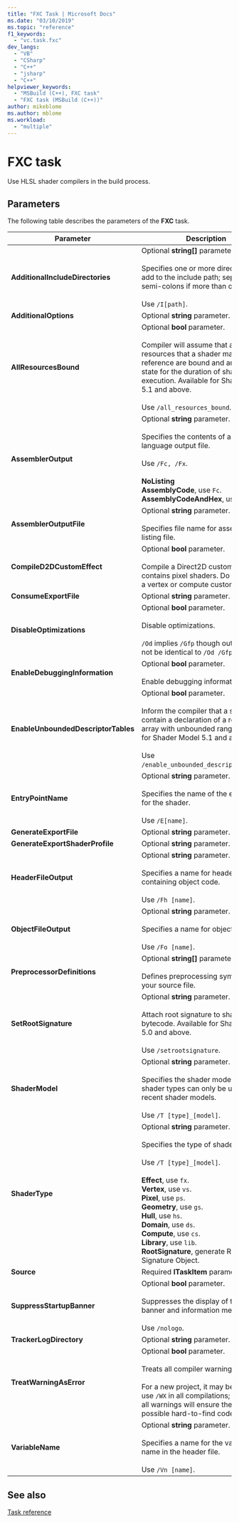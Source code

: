 ```yaml
---
title: "FXC Task | Microsoft Docs"
ms.date: "03/10/2019"
ms.topic: "reference"
f1_keywords:
  - "vc.task.fxc"
dev_langs:
  - "VB"
  - "CSharp"
  - "C++"
  - "jsharp"
  - "C++"
helpviewer_keywords:
  - "MSBuild (C++), FXC task"
  - "FXC task (MSBuild (C++))"
author: mikeblome
ms.author: mblome
ms.workload:
  - "multiple"
---
```

# FXC task

Use HLSL shader compilers in the build process.

## Parameters

The following table describes the parameters of the **FXC** task.

|Parameter|Description|
|---------------|-----------------|
|**AdditionalIncludeDirectories**|Optional **string[]** parameter.<br/><br/>Specifies one or more directories to add to the include path; separate with semi-colons if more than one.<br/><br/>Use `/I[path]`.|
|**AdditionalOptions**|Optional **string** parameter.|
|**AllResourcesBound**|Optional **bool** parameter.<br/><br/>Compiler will assume that all resources that a shader may reference are bound and are in good state for the duration of shader execution. Available for Shader Model 5.1 and above.<br/><br/>Use `/all_resources_bound`.|
|**AssemblerOutput**|Optional **string** parameter.<br/><br/>Specifies the contents of assembly language output file.<br/><br/>Use `/Fc, /Fx`.<br/><br/>**NoListing**<br/>**AssemblyCode**, use `Fc`.<br/>**AssemblyCodeAndHex**, use `Fx`.|
|**AssemblerOutputFile**|Optional **string** parameter.<br/><br/>Specifies file name for assembly code listing file.|
|**CompileD2DCustomEffect**|Optional **bool** parameter.<br/><br/>Compile a Direct2D custom effect that contains pixel shaders. Do not use for a vertex or compute custom effect.|
|**ConsumeExportFile**|Optional **string** parameter.|
|**DisableOptimizations**|Optional **bool** parameter.<br/><br/>Disable optimizations.<br/><br/>`/Od` implies `/Gfp` though output may not be identical to `/Od /Gfp`.|
|**EnableDebuggingInformation**|Optional **bool** parameter.<br/><br/>Enable debugging information.|
|**EnableUnboundedDescriptorTables**|Optional **bool** parameter.<br/><br/>Inform the compiler that a shader may contain a declaration of a resource array with unbounded range. Available for Shader Model 5.1 and above.<br/><br/>Use `/enable_unbounded_descriptor_tables`.|
|**EntryPointName**|Optional **string** parameter.<br/><br/>Specifies the name of the entry point for the shader.<br/><br/>Use `/E[name]`.|
|**GenerateExportFile**|Optional **string** parameter.|
|**GenerateExportShaderProfile**|Optional **string** parameter.|
|**HeaderFileOutput**|Optional **string** parameter.<br/><br/>Specifies a name for header file containing object code.<br/><br/>Use `/Fh [name]`.|
|**ObjectFileOutput**|Optional **string** parameter.<br/><br/>Specifies a name for object file.<br/><br/>Use `/Fo [name]`.|
|**PreprocessorDefinitions**|Optional **string[]** parameter.<br/><br/>Defines preprocessing symbols for your source file.|
|**SetRootSignature**|Optional **string** parameter.<br/><br/>Attach root signature to shader bytecode. Available for Shader Model 5.0 and above.<br/><br/>Use `/setrootsignature`.|
|**ShaderModel**|Optional **string** parameter.<br/><br/>Specifies the shader model. Some shader types can only be used with recent shader models.<br/><br/>Use `/T [type]_[model]`.|
|**ShaderType**|Optional **string** parameter.<br/><br/>Specifies the type of shader.<br/><br/>Use `/T [type]_[model]`.<br/><br/>**Effect**, use `fx`.<br/>**Vertex**, use `vs`.<br/>**Pixel**, use `ps`.<br/>**Geometry**, use `gs`.<br/>**Hull**, use `hs`.<br/>**Domain**, use `ds`.<br/>**Compute**, use `cs`.<br/>**Library**, use `lib`.<br/>**RootSignature**, generate Root Signature Object.|
|**Source**|Required **ITaskItem** parameter.|
|**SuppressStartupBanner**|Optional **bool** parameter.<br/><br/>Suppresses the display of the startup banner and information message.<br/><br/>Use `/nologo`.|
|**TrackerLogDirectory**|Optional **string** parameter.|
|**TreatWarningAsError**|Optional **bool** parameter.<br/><br/>Treats all compiler warnings as errors.<br/><br/>For a new project, it may be best to use `/WX` in all compilations; resolving all warnings will ensure the fewest possible hard-to-find code defects.|
|**VariableName**|Optional **string** parameter.<br/><br/>Specifies a name for the variable name in the header file.<br/><br/>Use `/Vn [name]`.|

## See also

[Task reference](../msbuild/msbuild-task-reference.md)